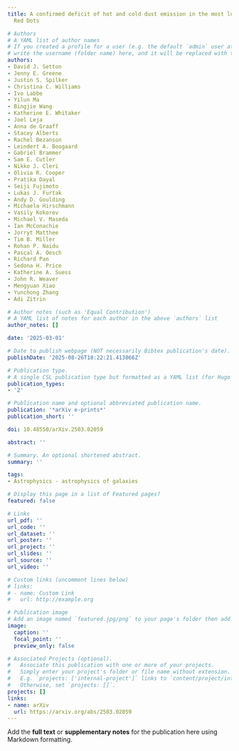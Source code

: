 ```yaml
---
title: A confirmed deficit of hot and cold dust emission in the most luminous Little
  Red Dots

# Authors
# A YAML list of author names
# If you created a profile for a user (e.g. the default `admin` user at `content/authors/admin/`), 
# write the username (folder name) here, and it will be replaced with their full name and linked to their profile.
authors:
- David J. Setton
- Jenny E. Greene
- Justin S. Spilker
- Christina C. Williams
- Ivo Labbe
- Yilun Ma
- Bingjie Wang
- Katherine E. Whitaker
- Joel Leja
- Anna de Graaff
- Stacey Alberts
- Rachel Bezanson
- Leindert A. Boogaard
- Gabriel Brammer
- Sam E. Cutler
- Nikko J. Cleri
- Olivia R. Cooper
- Pratika Dayal
- Seiji Fujimoto
- Lukas J. Furtak
- Andy D. Goulding
- Michaela Hirschmann
- Vasily Kokorev
- Michael V. Maseda
- Ian McConachie
- Jorryt Matthee
- Tim B. Miller
- Rohan P. Naidu
- Pascal A. Oesch
- Richard Pan
- Sedona H. Price
- Katherine A. Suess
- John R. Weaver
- Mengyuan Xiao
- Yunchong Zhang
- Adi Zitrin

# Author notes (such as 'Equal Contribution')
# A YAML list of notes for each author in the above `authors` list
author_notes: []

date: '2025-03-01'

# Date to publish webpage (NOT necessarily Bibtex publication's date).
publishDate: '2025-08-26T18:22:21.413866Z'

# Publication type.
# A single CSL publication type but formatted as a YAML list (for Hugo requirements).
publication_types:
- '2'

# Publication name and optional abbreviated publication name.
publication: '*arXiv e-prints*'
publication_short: ''

doi: 10.48550/arXiv.2503.02059

abstract: ''

# Summary. An optional shortened abstract.
summary: ''

tags:
- Astrophysics - astrophysics of galaxies

# Display this page in a list of Featured pages?
featured: false

# Links
url_pdf: ''
url_code: ''
url_dataset: ''
url_poster: ''
url_project: ''
url_slides: ''
url_source: ''
url_video: ''

# Custom links (uncomment lines below)
# links:
# - name: Custom Link
#   url: http://example.org

# Publication image
# Add an image named `featured.jpg/png` to your page's folder then add a caption below.
image:
  caption: ''
  focal_point: ''
  preview_only: false

# Associated Projects (optional).
#   Associate this publication with one or more of your projects.
#   Simply enter your project's folder or file name without extension.
#   E.g. `projects: ['internal-project']` links to `content/project/internal-project/index.md`.
#   Otherwise, set `projects: []`.
projects: []
links:
- name: arXiv
  url: https://arxiv.org/abs/2503.02059
---
```


Add the **full text** or **supplementary notes** for the publication here using Markdown formatting.

